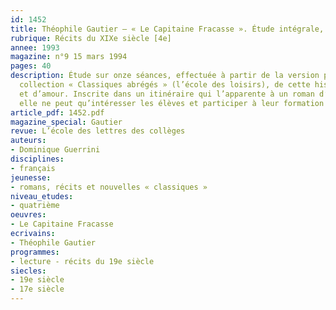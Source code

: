 ```yaml
---
id: 1452
title: Théophile Gautier – « Le Capitaine Fracasse ». Étude intégrale, séquence
rubrique: Récits du XIXe siècle [4e]
annee: 1993
magazine: n°9 15 mars 1994
pages: 40
description: Étude sur onze séances, effectuée à partir de la version parue dans la
  collection « Classiques abrégés » (l’école des loisirs), de cette histoire d’aventures
  et d’amour. Inscrite dans un itinéraire qui l’apparente à un roman d’apprentissage,
  elle ne peut qu’intéresser les élèves et participer à leur formation individuelle.
article_pdf: 1452.pdf
magazine_special: Gautier
revue: L’école des lettres des collèges
auteurs:
- Dominique Guerrini
disciplines:
- français
jeunesse:
- romans, récits et nouvelles « classiques »
niveau_etudes:
- quatrième
oeuvres:
- Le Capitaine Fracasse
ecrivains:
- Théophile Gautier
programmes:
- lecture - récits du 19e siècle
siecles:
- 19e siècle
- 17e siècle
---
```

